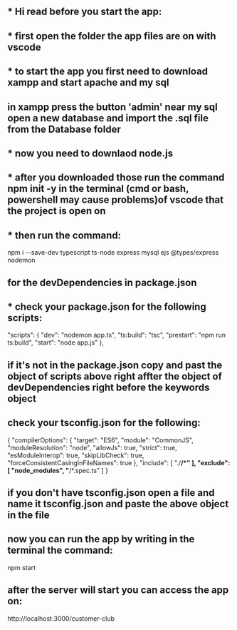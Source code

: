 ## \* Hi read before you start the app:

## \* first open the folder the app files are on with vscode

## \* to start the app you first need to download xampp and start apache and my sql

## in xampp press the button 'admin' near my sql open a new database and import the .sql file from the Database folder

## \* now you need to downlaod node.js

## \* after you downloaded those run the command npm init -y in the terminal (cmd or bash, powershell may cause problems)of vscode that the project is open on

## \* then run the command:

npm i --save-dev typescript ts-node express mysql ejs @types/express nodemon

## for the devDependencies in package.json

## \* check your package.json for the following scripts:

"scripts": {
"dev": "nodemon app.ts",
"ts:build": "tsc",
"prestart": "npm run ts:build",
"start": "node app.js"
},

## if it's not in the package.json copy and past the object of scripts above right affter the object of devDependencies right before the keywords object

## check your tsconfig.json for the following:

{
"compilerOptions": {
"target": "ES6",
"module": "CommonJS",
"moduleResolution": "node",
"allowJs": true,
"strict": true,
"esModuleInterop": true,
"skipLibCheck": true,
"forceConsistentCasingInFileNames": true
},
"include": [
"./**/*"
],
"exclude": [
"node_modules",
"**/*.spec.ts"
]
}

## if you don't have tsconfig.json open a file and name it tsconfig.json and paste the above object in the file

## now you can run the app by writing in the terminal the command:

npm start

## after the server will start you can access the app on:

http://localhost:3000/customer-club

